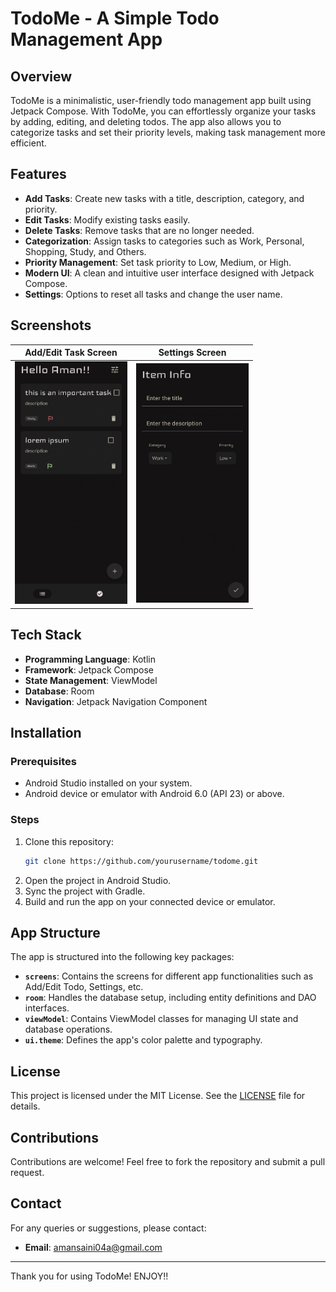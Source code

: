 # TodoMe - A Simple Todo Management App

## Overview
TodoMe is a minimalistic, user-friendly todo management app built using Jetpack Compose. With TodoMe, you can effortlessly organize your tasks by adding, editing, and deleting todos. The app also allows you to categorize tasks and set their priority levels, making task management more efficient.

## Features
- **Add Tasks**: Create new tasks with a title, description, category, and priority.
- **Edit Tasks**: Modify existing tasks easily.
- **Delete Tasks**: Remove tasks that are no longer needed.
- **Categorization**: Assign tasks to categories such as Work, Personal, Shopping, Study, and Others.
- **Priority Management**: Set task priority to Low, Medium, or High.
- **Modern UI**: A clean and intuitive user interface designed with Jetpack Compose.
- **Settings**: Options to reset all tasks and change the user name.

## Screenshots
| Add/Edit Task Screen | Settings Screen |
|----------------------|-----------------|
| <img src="./assets/main_page.jpg" alt="Main Page" width="180"/> | <img src="./assets/info_page.jpg" alt="Info Page" width="180"/>|

## Tech Stack
- **Programming Language**: Kotlin
- **Framework**: Jetpack Compose
- **State Management**: ViewModel
- **Database**: Room
- **Navigation**: Jetpack Navigation Component

## Installation

### Prerequisites
- Android Studio installed on your system.
- Android device or emulator with Android 6.0 (API 23) or above.

### Steps
1. Clone this repository:
   ```bash
   git clone https://github.com/yourusername/todome.git
   ```
2. Open the project in Android Studio.
3. Sync the project with Gradle.
4. Build and run the app on your connected device or emulator.

## App Structure
The app is structured into the following key packages:

- **`screens`**: Contains the screens for different app functionalities such as Add/Edit Todo, Settings, etc.
- **`room`**: Handles the database setup, including entity definitions and DAO interfaces.
- **`viewModel`**: Contains ViewModel classes for managing UI state and database operations.
- **`ui.theme`**: Defines the app's color palette and typography.

## License
This project is licensed under the MIT License. See the [LICENSE](LICENSE) file for details.

## Contributions
Contributions are welcome! Feel free to fork the repository and submit a pull request.

## Contact
For any queries or suggestions, please contact:
- **Email**: amansaini04a@gmail.com

---
Thank you for using TodoMe! ENJOY!!

